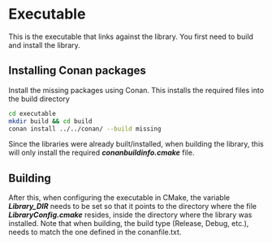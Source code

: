 # Executable

This is the executable that links against the library. You first need to build and install the library.

## Installing Conan packages
Install the missing packages using Conan. This installs the required files into the build directory

```bash
cd executable
mkdir build && cd build
conan install ../../conan/ --build missing
```

Since the libraries were already built/installed, when building the library, this will only install the required ***conanbuildinfo.cmake*** file.

## Building

After this, when configuring the executable in CMake, the variable ***Library_DIR*** needs to be set so that it points to the directory
where the file ***LibraryConfig.cmake*** resides, inside the directory where the library was installed.
Note that when building, the build type (Release, Debug, etc.), needs to match the one defined in the conanfile.txt.